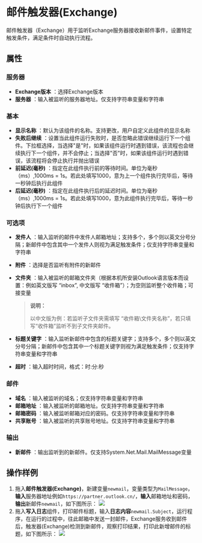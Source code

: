 # 邮件触发器(Exchange)

邮件触发器（Exchange）用于监听Exchange服务器接收新邮件事件，设置特定触发条件，满足条件时自动执行流程。

## 属性

### 服务器

- **Exchange版本** ：选择Exchange版本
- **服务器** ：输入被监听的服务器地址。仅支持字符串变量和字符串

### 基本

- **显示名称** ：默认为该组件的名称。支持更改，用户自定义此组件的显示名称
- **失败后继续** ：设置当此组件运行失败时，是否忽略此错误继续运行下一个组件。下拉框选择，当选择"是"时，如果该组件运行时遇到错误，该流程也会继续执行下一个组件，并不会停止；当选择"否"时，如果该组件运行时遇到错误，该流程将会停止执行并抛出错误
- **前延迟(毫秒)** ：指定在此组件执行前的等待时间。单位为毫秒（ms）,1000ms = 1s。若此处填写1000，意为上一个组件执行完毕后，等待一秒钟后执行此组件
- **后延迟(毫秒)** ：指定在此组件执行后的延迟时间。单位为毫秒（ms）,1000ms = 1s。若此处填写1000，意为此组件执行完毕后，等待一秒钟后执行下一个组件

### 可选项

- **发件人** ：输入监听的邮件中发件人邮箱地址；支持多个，多个则以英文分号分隔；新邮件中包含其中一个发件人则视为满足触发条件；仅支持字符串变量和字符串
- **附件** ：选择是否监听有附件的新邮件
- **文件夹** ：输入被监听的邮箱文件夹（根据本机所安装Outlook语言版本而设置：例如英文版写 “inbox”, 中文版写 “收件箱”）；为空则监听整个收件箱；可接变量
  
  > **说明：**
  > 
  > 以中文版为例：若监听子文件夹需填写 “收件箱\文件夹名称”，若只填写“收件箱”监听不到子文件夹邮件。
  
- **标题关键字** ：输入监听新邮件中包含的标题关键字；支持多个，多个则以英文分号分隔；新邮件中包含其中一个标题关键字则视为满足触发条件；仅支持字符串变量和字符串
- **超时** ：输入超时时间，格式：时:分:秒

### 邮件

- **域名** ：输入被监听的域名；仅支持字符串变量和字符串
- **邮箱地址** ：输入被监听的邮箱地址。仅支持字符串变量和字符串
- **邮箱密码** ：输入被监听邮箱对应的密码。仅支持字符串变量和字符串
- **共享账号** ：输入被监听的共享账号地址。仅支持字符串变量和字符串

### 输出

- **新邮件** ：输出监听到的新邮件。仅支持System.Net.Mail.MailMessage变量

## 操作样例

1. 拖入**邮件触发器(Exchange)**，新建变量`newmail`，变量类型为`MailMessage`，**输入**服务器地址例如`https://partner.outlook.cn/`，**输入**邮箱地址和密码，**输出**新邮件`newmail`，如下图所示：
   ![](https://docimages.blob.core.chinacloudapi.cn/images/Activities/ExchangeTrigger1.png)
2. 拖入**写入日志**组件，打印邮件标题，输入**日志内容**`newmail.Subject`，运行程序，在运行的过程中，往此邮箱中发送一封邮件，Exchange服务收到邮件后，触发器(Exchange)检测到新邮件，观察打印结果，打印此新增邮件的标题，如下图所示：
   ![](https://docimages.blob.core.chinacloudapi.cn/images/Activities/ExchangeTrigger2.png)
